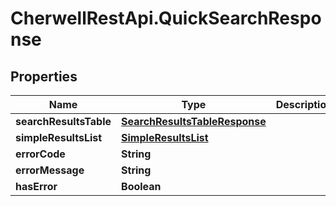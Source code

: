 # CherwellRestApi.QuickSearchResponse

## Properties
Name | Type | Description | Notes
------------ | ------------- | ------------- | -------------
**searchResultsTable** | [**SearchResultsTableResponse**](SearchResultsTableResponse.md) |  | [optional] 
**simpleResultsList** | [**SimpleResultsList**](SimpleResultsList.md) |  | [optional] 
**errorCode** | **String** |  | [optional] 
**errorMessage** | **String** |  | [optional] 
**hasError** | **Boolean** |  | [optional] 


